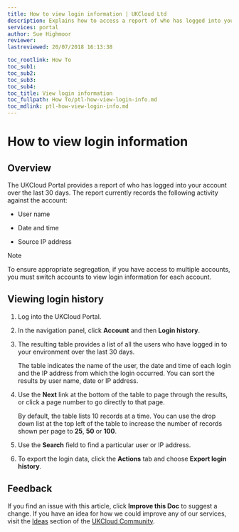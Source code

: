 ```yaml
---
title: How to view login information | UKCloud Ltd
description: Explains how to access a report of who has logged into your environment
services: portal
author: Sue Highmoor
reviewer:
lastreviewed: 20/07/2018 16:13:38

toc_rootlink: How To
toc_sub1:
toc_sub2:
toc_sub3:
toc_sub4:
toc_title: View login information
toc_fullpath: How To/ptl-how-view-login-info.md
toc_mdlink: ptl-how-view-login-info.md
---
```


# How to view login information

## Overview

The UKCloud Portal provides a report of who has logged into your account over the last 30 days. The report currently records the following activity against the account:

- User name

- Date and time

- Source IP address

> [!NOTE]
> To ensure appropriate segregation, if you have access to multiple accounts, you must switch accounts to view login information for each account.

## Viewing login history

1. Log into the UKCloud Portal.

2. In the navigation panel, click **Account** and then **Login history**.

3. The resulting table provides a list of all the users who have logged in to your environment over the last 30 days.

    The table indicates the name of the user, the date and time of each login and the IP address from which the login occurred. You can sort the results by user name, date or IP address.

4. Use the **Next** link at the bottom of the table to page through the results, or click a page number to go directly to that page.

    By default, the table lists 10 records at a time. You can use the drop down list at the top left of the table to increase the number of records shown per page to **25**, **50** or **100**.

5. Use the **Search** field to find a particular user or IP address.

6. To export the login data, click the **Actions** tab and choose **Export login history**.

## Feedback

If you find an issue with this article, click **Improve this Doc** to suggest a change. If you have an idea for how we could improve any of our services, visit the [Ideas](https://community.ukcloud.com/ideas) section of the [UKCloud Community](https://community.ukcloud.com).
